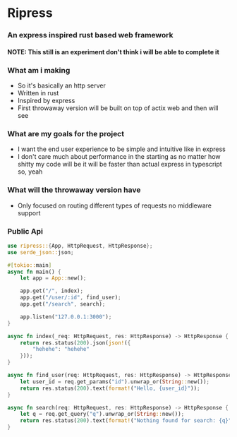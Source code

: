 # Ripress

### An express inspired rust based web framework

#### NOTE: This still is an experiment don't think i will be able to complete it

### What am i making

- So it's basically an http server
- Written in rust
- Inspired by express
- First throwaway version will be built on top of actix web and then will see

### What are my goals for the project

- I want the end user experience to be simple and intuitive like in express
- I don't care much about performance in the starting as no matter how shitty my code will be it will be faster than actual express in typescript so, yeah

### What will the throwaway version have

- Only focused on routing different types of requests no middleware support

### Public Api

```rust
use ripress::{App, HttpRequest, HttpResponse};
use serde_json::json;

#[tokio::main]
async fn main() {
    let app = App::new();

    app.get("/", index);
    app.get("/user/:id", find_user);
    app.get("/search", search);

    app.listen("127.0.0.1:3000");
}

async fn index(_req: HttpRequest, res: HttpResponse) -> HttpResponse {
    return res.status(200).json(json!({
        "hehehe": "hehehe"
    }));
}

async fn find_user(req: HttpRequest, res: HttpResponse) -> HttpResponse {
    let user_id = req.get_params("id").unwrap_or(String::new());
    return res.status(200).text(format!("Hello, {user_id}"));
}

async fn search(req: HttpRequest, res: HttpResponse) -> HttpResponse {
    let q = req.get_query("q").unwrap_or(String::new());
    return res.status(200).text(format!("Nothing found for search: {q}"));
}
```

